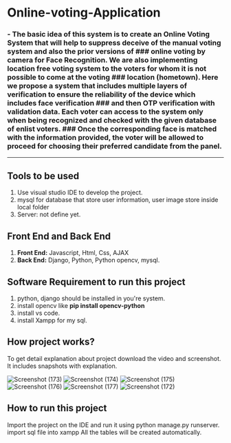 # Online-voting-Application
### - The basic idea of this system is to create an Online Voting System that will help to suppress deceive of the manual voting system and also the prior versions of ### online voting by camera for Face Recognition. We are also implementing location free voting system to the voters for whom it is not possible to come at the voting ### location (hometown). Here we propose a system that includes multiple layers of verification to ensure the reliability of the device which includes face verification ### and then OTP verification with validation data. Each voter can access to the system only when being recognized and checked with the given database of enlist voters. ### Once the corresponding face is matched with the information provided, the voter will be allowed to proceed for choosing their preferred candidate from the panel.

---------------------------------------------------------------------------------------------------------------------------------------------------------------------
## Tools to be used
1. Use visual studio IDE to develop the project.
2. mysql for database that store user information, user image store inside local folder
3. Server: not define yet.


## Front End and Back End
1. **Front End:** Javascript, Html, Css, AJAX
2. **Back End:** Django, Python, Python opencv, mysql.

## Software Requirement to run this project
1. python, django should be  installed in you're system.
2. install opencv like **pip install opencv-python**
3. install vs code.
4. install Xampp for my sql.


## How project works?
To get detail explanation about project download the video and screenshot. It includes snapshots with explanation.


![Screenshot (173)](https://user-images.githubusercontent.com/104001347/180438177-b5b47d2f-52da-4627-a12f-b54e8a33b376.png)
![Screenshot (174)](https://user-images.githubusercontent.com/104001347/180438204-4096be20-9d1d-4ef2-906e-a434303a4239.png)
![Screenshot (175)](https://user-images.githubusercontent.com/104001347/180438229-790555bb-8d27-47a6-a4b9-39a62b61207e.png)
![Screenshot (176)](https://user-images.githubusercontent.com/104001347/180438242-c0aacbf9-2efb-4dc6-870d-c106620ccc25.png)
![Screenshot (177)](https://user-images.githubusercontent.com/104001347/180438250-d4d1ce1f-b3fa-4539-b00c-384afcb45b9c.png)
![Screenshot (172)](https://user-images.githubusercontent.com/104001347/180438155-93854e6c-f828-4699-9ff7-8dfaef5651f3.png)



## How to run this project
Import the project on the IDE and run it using python manage.py runserver. import sql file into xampp All the tables will be created automatically.

